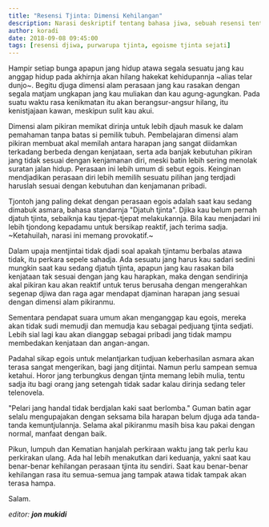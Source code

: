 ```yaml
---
title: "Resensi Tjinta: Dimensi Kehilangan"
description: Narasi deskriptif tentang bahasa jiwa, sebuah resensi tentang purwarupa tjinta
author: koradi
date: 2018-09-08 09:45:00
tags: [resensi djiwa, purwarupa tjinta, egoisme tjinta sejati]
---
```

Hampir setiap bunga apapun jang hidup atawa segala sesuatu jang kau anggap hidup pada akhirnja akan hilang hakekat kehidupannja ~alias telar dunjo~. Begitu djuga dimensi alam perasaan jang kau rasakan dengan segala matjam ungkapan jang kau muliakan dan kau agung-agungkan. Pada suatu waktu rasa kenikmatan itu akan berangsur-angsur hilang, itu kenistjajaan kawan, meskipun sulit kau akui.<!--more-->

Dimensi alam pikiran memikat dirinja untuk lebih djauh masuk ke dalam pemahaman tanpa batas si pemilik tubuh. Pembelajaran dimensi alam pikiran membuat akal memilah antara harapan jang sangat diidamkan terkadang berbeda dengan kenjataan, serta ada banjak kebutuhan pikiran jang tidak sesuai dengan kenjamanan diri, meski batin lebih sering menolak suratan jalan hidup. Perasaan ini lebih umum di sebut egois. Keinginan mendjadikan perasaan diri lebih memilih sesuatu pilihan jang terdjadi haruslah sesuai dengan kebutuhan dan kenjamanan pribadi.

Tjontoh jang paling dekat dengan perasaan egois adalah saat kau sedang dimabuk asmara, bahasa standarnja "Djatuh tjinta". Djika kau belum pernah djatuh tjinta, sebaiknja kau tjepat-tjepat melakukannja. Bila kau menjadari ini lebih tjondong kepadamu untuk bersikap reaktif, jach terima sadja. ~Ketahuilah, narasi ini memang provokatif.~

Dalam upaja mentjintai tidak djadi soal apakah tjintamu berbalas atawa tidak, itu perkara sepele sahadja. Ada sesuatu jang harus kau sadari sedini mungkin saat kau sedang djatuh tjinta, apapun jang kau rasakan bila kenjataan tak sesuai dengan jang kau harapkan, maka dengan sendirinja akal pikiran kau akan reaktif untuk terus berusaha dengan mengerahkan segenap djiwa dan raga agar mendapat djaminan harapan jang sesuai dengan dimensi alam pikiranmu.

Sementara pendapat suara umum akan menganggap kau egois, mereka akan tidak sudi memudji dan memudja kau sebagai pedjuang tjinta sedjati. Lebih sial lagi kau akan dianggap sebagai pribadi jang tidak mampu membedakan kenjataan dan angan-angan. 

Padahal sikap egois untuk melantjarkan tudjuan keberhasilan asmara akan terasa sangat mengerikan, bagi jang ditjintai. Namun perlu sampean semua ketahui. Horor jang terbungkus dengan tjinta memang lebih mulia, tentu sadja itu bagi orang jang setengah tidak sadar kalau dirinja sedang teler telenovela.

"Pelari jang handal tidak berdjalan kaki saat berlomba." Guman batin agar selalu mengupajakan dengan seksama bila harapan belum djuga ada tanda-tanda kemuntjulannja. Selama akal pikiranmu masih bisa kau pakai dengan normal, manfaat dengan baik.

Pikun, lumpuh dan Kematian hanjalah perkiraan waktu jang tak perlu kau perkirakan ulang. Ada hal lebih menakutkan dari keduanja, yakni saat kau benar-benar kehilangan perasaan tjinta itu sendiri. Saat kau benar-benar kehilangan rasa itu semua-semua jang tampak atawa tidak tampak akan terasa hampa.

Salam.

_editor: **jon mukidi**_

